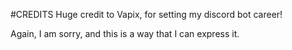 #CREDITS
Huge credit to Vapix, for setting my discord bot career!

Again, I am sorry, and this is a way that I can express it.
